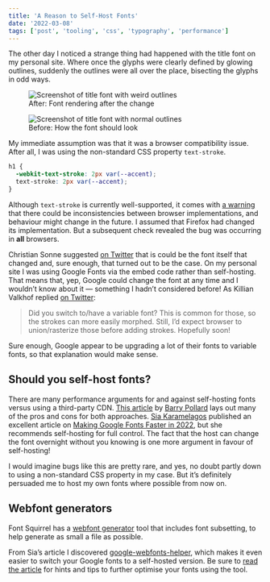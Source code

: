 ```yaml
---
title: 'A Reason to Self-Host Fonts'
date: '2022-03-08'
tags: ['post', 'tooling', 'css', 'typography', 'performance']
---
```


The other day I noticed a strange thing had happened with the title font on my personal site. Where once the glyphs were clearly defined by glowing outlines, suddenly the outlines were all over the place, bisecting the glyphs in odd ways.

<figure>
  <img src="/a-reason-to-self-host-fonts-01.jpg" alt="Screenshot of title font with weird outlines">
  <figcaption>After: Font rendering after the change</figcaption>
</figure>

<figure>
  <img src="/a-reason-to-self-host-fonts-02.jpg" alt="Screenshot of title font with normal outlines">
  <figcaption>Before: How the font should look</figcaption>
</figure>

My immediate assumption was that it was a browser compatibility issue. After all, I was using the non-standard CSS property `text-stroke`.

```css
h1 {
  -webkit-text-stroke: 2px var(--accent);
  text-stroke: 2px var(--accent);
}
```

Although `text-stroke` is currently well-supported, it comes with [a warning](https://developer.mozilla.org/en-US/docs/Web/CSS/-webkit-text-stroke) that there could be inconsistencies between browser implementations, and behaviour might change in the future. I assumed that Firefox had changed its implementation. But a subsequent check revealed the bug was occurring in **all** browsers.

Christian Sonne suggested [on Twitter](https://twitter.com/ChristianSonne/status/1495160895403696132?s=20&t=wgdWLtXNWnV8wkDpNvqE9w) that is could be the font itself that changed and, sure enough, that turned out to be the case. On my personal site I was using Google Fonts via the embed code rather than self-hosting. That means that, yep, Google could change the font at any time and I wouldn’t know about it — something I hadn’t considered before! As Killian Valkhof replied [on Twitter](https://twitter.com/kilianvalkhof/status/1495302493374451712?s=20&t=wgdWLtXNWnV8wkDpNvqE9w):

> Did you switch to/have a variable font? This is common for those, so the strokes can more easily morphed.
> Still, I’d expect browser to union/rasterize those before adding strokes. Hopefully soon!

Sure enough, Google appear to be upgrading a lot of their fonts to variable fonts, so that explanation would make sense.

## Should you self-host fonts?

There are many performance arguments for and against self-hosting fonts versus using a third-party CDN. [This article](https://www.tunetheweb.com/blog/should-you-self-host-google-fonts/) by [Barry Pollard](https://twitter.com/tunetheweb) lays out many of the pros and cons for both approaches. [Sia Karamelagos](https://sia.codes/) published an excellent article on [Making Google Fonts Faster in 2022](https://sia.codes/posts/making-google-fonts-faster/), but she recommends self-hosting for full control. The fact that the host can change the font overnight without you knowing is one more argument in favour of self-hosting!

I would imagine bugs like this are pretty rare, and yes, no doubt partly down to using a non-standard CSS property in my case. But it’s definitely persuaded me to host my own fonts where possible from now on.

## Webfont generators

Font Squirrel has a [webfont generator](https://www.fontsquirrel.com/tools/webfont-generator) tool that includes font subsetting, to help generate as small a file as possible.

From Sia’s article I discovered [google-webfonts-helper](https://google-webfonts-helper.herokuapp.com/fonts), which makes it even easier to switch your Google fonts to a self-hosted version. Be sure to [read the article](https://sia.codes/posts/making-google-fonts-faster/) for hints and tips to further optimise your fonts using the tool.
